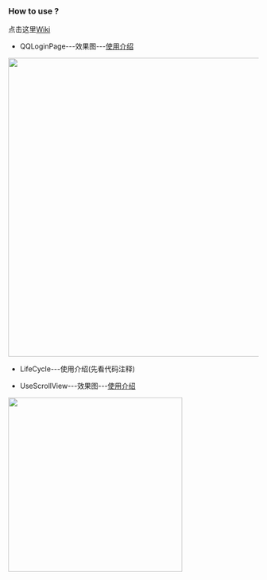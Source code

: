 ### How to use ?

点击这里[Wiki](https://github.com/azhon/ReactNative/wiki)

* QQLoginPage---效果图---[使用介绍](http://blog.csdn.net/a_zhon/article/details/78040711)

<img src="https://github.com/azhon/ReactNative/blob/master/images/qq_login.png" width="600">

* LifeCycle---使用介绍(先看代码注释)


* UseScrollView---效果图---[使用介绍]()

<img src="https://github.com/azhon/ReactNative/blob/master/images/view_pager.gif" width="350">


